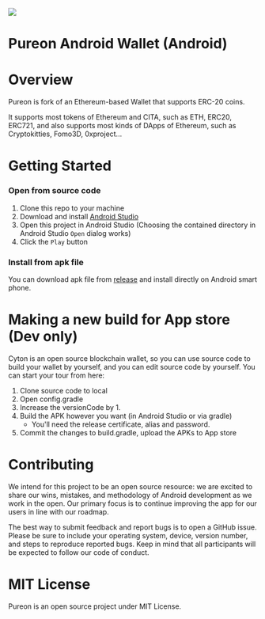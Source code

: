 ![](https://img.shields.io/badge/made%20for-CITA-blue.svg)

# Pureon Android Wallet (Android)

Overview
===============

Pureon is fork of an Ethereum-based Wallet that supports ERC-20 coins.

It supports most tokens of Ethereum and CITA, such as ETH, ERC20, ERC721, and also supports most kinds of DApps of Ethereum, such as Cryptokitties, Fomo3D, 0xproject...

Getting Started
===============

### Open from source code

1. Clone this repo to your machine
2. Download and install [Android Studio](https://developer.android.com/studio/index.html)
3. Open this project in Android Studio (Choosing the contained directory in Android Studio `Open` dialog works)
4. Click the `Play` button

### Install from apk file

You can download apk file from [release](https://github.com/cryptape/cyton-android/releases) and install directly on Android smart phone.

Making a new build for App store (Dev only)
============================================

Cyton is an open source blockchain wallet, so you can use source code to build your wallet by yourself, and you can edit source code by yourself. You can start your tour from here: 

1. Clone source code to local
2. Open config.gradle
3. Increase the versionCode by 1.
4. Build the APK however you want (in Android Studio or via gradle)
    - You'll need the release certificate, alias and password.
5. Commit the changes to build.gradle, upload the APKs to App store

Contributing
============================================

We intend for this project to be an open source resource: we are excited to
share our wins, mistakes, and methodology of Android development as we work
in the open. Our primary focus is to continue improving the app for our users in
line with our roadmap.

The best way to submit feedback and report bugs is to open a GitHub issue.
Please be sure to include your operating system, device, version number, and
steps to reproduce reported bugs. Keep in mind that all participants will be
expected to follow our code of conduct.

MIT License
============================================
Pureon is an open source project under MIT License.
